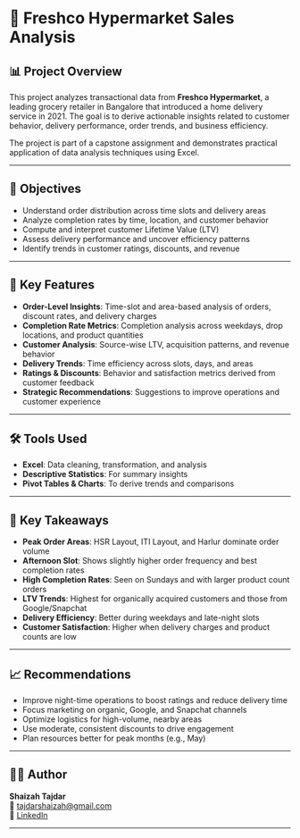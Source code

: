 # 🛒 Freshco Hypermarket Sales Analysis

## 📊 Project Overview

This project analyzes transactional data from **Freshco Hypermarket**, a leading grocery retailer in Bangalore that introduced a home delivery service in 2021. The goal is to derive actionable insights related to customer behavior, delivery performance, order trends, and business efficiency.

The project is part of a capstone assignment and demonstrates practical application of data analysis techniques using Excel.

---

## 🎯 Objectives

- Understand order distribution across time slots and delivery areas
- Analyze completion rates by time, location, and customer behavior
- Compute and interpret customer Lifetime Value (LTV)
- Assess delivery performance and uncover efficiency patterns
- Identify trends in customer ratings, discounts, and revenue

---

## 🧠 Key Features

- **Order-Level Insights**: Time-slot and area-based analysis of orders, discount rates, and delivery charges  
- **Completion Rate Metrics**: Completion analysis across weekdays, drop locations, and product quantities  
- **Customer Analysis**: Source-wise LTV, acquisition patterns, and revenue behavior  
- **Delivery Trends**: Time efficiency across slots, days, and areas  
- **Ratings & Discounts**: Behavior and satisfaction metrics derived from customer feedback  
- **Strategic Recommendations**: Suggestions to improve operations and customer experience  

---

## 🛠️ Tools Used

- **Excel**: Data cleaning, transformation, and analysis  
- **Descriptive Statistics**: For summary insights  
- **Pivot Tables & Charts**: To derive trends and comparisons  

---

## 📌 Key Takeaways

- **Peak Order Areas**: HSR Layout, ITI Layout, and Harlur dominate order volume  
- **Afternoon Slot**: Shows slightly higher order frequency and best completion rates  
- **High Completion Rates**: Seen on Sundays and with larger product count orders  
- **LTV Trends**: Highest for organically acquired customers and those from Google/Snapchat  
- **Delivery Efficiency**: Better during weekdays and late-night slots  
- **Customer Satisfaction**: Higher when delivery charges and product counts are low  

---

## 📈 Recommendations

- Improve night-time operations to boost ratings and reduce delivery time  
- Focus marketing on organic, Google, and Snapchat channels  
- Optimize logistics for high-volume, nearby areas  
- Use moderate, consistent discounts to drive engagement  
- Plan resources better for peak months (e.g., May)  

---

## 👩‍💻 Author

**Shaizah Tajdar**  
📧 tajdarshaizah@gmail.com  
🔗 [LinkedIn](https://www.linkedin.com/in/shaizah-tajdar)

---



